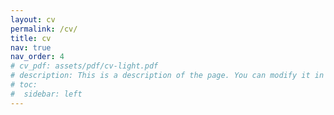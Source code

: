 ```yaml
---
layout: cv
permalink: /cv/
title: cv
nav: true
nav_order: 4
# cv_pdf: assets/pdf/cv-light.pdf
# description: This is a description of the page. You can modify it in '_pages/cv.md'. You can also change or remove the top pdf download button.
# toc:
#  sidebar: left
---
```

